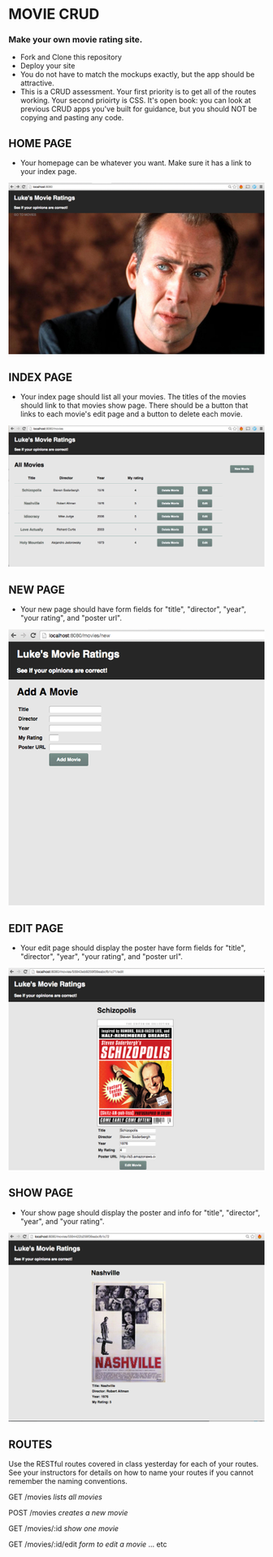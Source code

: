 # MOVIE CRUD

### Make your own movie rating site.

- Fork and Clone this repository
- Deploy your site
- You do not have to match the mockups exactly, but the app should be attractive.
- This is a CRUD assessment. Your first priority is to get all of the routes working. Your second prioirty is CSS. It's open book: you can look at previous CRUD apps you've built for guidance, but you should NOT be copying and pasting any code.

## HOME PAGE

- Your homepage can be whatever you want.  Make sure it has a link to your index page.

![Home](/mockups/home.png)

## INDEX PAGE

- Your index page should list all your movies.  The titles of the movies should link to that movies show page. There should be a button that links to each movie's edit page and a button to delete each movie.

![Index](/mockups/index.png)

## NEW PAGE

- Your new page should have form fields for "title", "director", "year", "your rating", and "poster url".

![Index](/mockups/new.png)

## EDIT PAGE

- Your edit page should display the poster have form fields for "title", "director", "year", "your rating", and "poster url".

![Index](/mockups/edit.png)

## SHOW PAGE

- Your show page should display the poster and info for "title", "director", "year", and "your rating".

![Index](/mockups/show.png)


## ROUTES 
 
Use the RESTful routes covered in class yesterday for each of your routes.  See your instructors for details on how to name your routes if you cannot remember the naming conventions.


GET /movies   _lists all movies_

POST /movies  _creates a new movie_

GET /movies/:id  _show one movie_

GET /movies/:id/edit _form to edit a movie_     ... etc 




